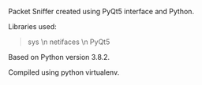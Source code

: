Packet Sniffer created using PyQt5 interface and Python.

Libraries used: 
> sys \n
> netifaces \n
> PyQt5

Based on Python version 3.8.2.

Compiled using python virtualenv.
